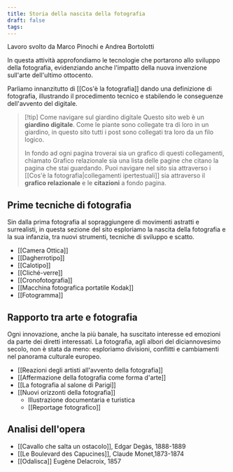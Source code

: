 ```yaml
---
title: Storia della nascita della fotografia
draft: false
tags:
---
```


Lavoro svolto da Marco Pinochi e Andrea Bortolotti

In questa attività approfondiamo le tecnologie che portarono allo sviluppo della fotografia, evidenziando anche l'impatto della nuova invenzione sull'arte dell'ultimo ottocento.

Parliamo innanzitutto di [[Cos'è la fotografia]] dando una definizione di fotografia, illustrando il procedimento tecnico e stabilendo le conseguenze dell'avvento del digitale.

> [!tip] Come navigare sul giardino digitale
> Questo sito web è un **giardino digitale**. Come le piante sono collegate tra di loro in un giardino, in questo sito tutti i post sono collegati tra loro da un filo logico. 
> 
> In fondo ad ogni pagina troverai sia un grafico di questi collegamenti, chiamato Grafico relazionale sia una lista delle pagine che citano la pagina che stai guardando. Puoi navigare nel sito sia attraverso i [[Cos'è la fotografia|collegamenti ipertestuali]] sia attraverso il **grafico relazionale** e le **citazioni** a fondo pagina.
## Prime tecniche di fotografia

Sin dalla prima fotografia al sopraggiungere di movimenti astratti e surrealisti, in questa sezione del sito esploriamo la nascita della fotografia e la sua infanzia, tra nuovi strumenti, tecniche di sviluppo e scatto. 

* [[Camera Ottica]]
* [[Dagherrotipo]]
* [[Calotipo]]
* [[Cliché-verre]]
* [[Cronofotografia]]
* [[Macchina fotografica portatile Kodak]]
* [[Fotogramma]]
## Rapporto tra arte e fotografia

Ogni innovazione, anche la più banale, ha suscitato interesse ed emozioni da parte dei diretti interessati. La fotografia, agli albori del diciannovesimo secolo, non è stata da meno: esploriamo divisioni, conflitti e cambiamenti nel panorama culturale europeo. 

* [[Reazioni degli artisti all'avvento della fotografia]]
* [[Affermazione della fotografia come forma d'arte]]
* [[La fotografia al salone di Parigi]]
* [[Nuovi orizzonti della fotografia]]
	* Illustrazione documentaria e turistica
	* [[Reportage fotografico]]
## Analisi dell'opera

* [[Cavallo che salta un ostacolo]], Edgar Degàs, 1888-1889
* [[Le Boulevard des Capucines]], Claude Monet,1873-1874
* [[Odalisca]] Eugène Delacroix, 1857